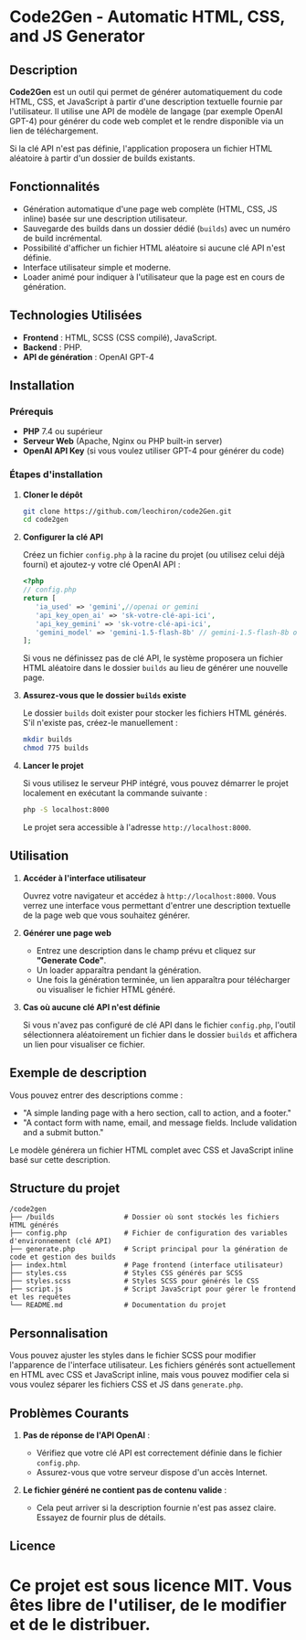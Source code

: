 # **Code2Gen - Automatic HTML, CSS, and JS Generator**

## **Description**

**Code2Gen** est un outil qui permet de générer automatiquement du code HTML, CSS, et JavaScript à partir d'une description textuelle fournie par l'utilisateur. Il utilise une API de modèle de langage (par exemple OpenAI GPT-4) pour générer du code web complet et le rendre disponible via un lien de téléchargement.

Si la clé API n'est pas définie, l'application proposera un fichier HTML aléatoire à partir d'un dossier de builds existants.

## **Fonctionnalités**

- Génération automatique d'une page web complète (HTML, CSS, JS inline) basée sur une description utilisateur.
- Sauvegarde des builds dans un dossier dédié (`builds`) avec un numéro de build incrémental.
- Possibilité d'afficher un fichier HTML aléatoire si aucune clé API n'est définie.
- Interface utilisateur simple et moderne.
- Loader animé pour indiquer à l'utilisateur que la page est en cours de génération.

## **Technologies Utilisées**

- **Frontend** : HTML, SCSS (CSS compilé), JavaScript.
- **Backend** : PHP.
- **API de génération** : OpenAI GPT-4

## **Installation**

### **Prérequis**

- **PHP** 7.4 ou supérieur
- **Serveur Web** (Apache, Nginx ou PHP built-in server)
- **OpenAI API Key** (si vous voulez utiliser GPT-4 pour générer du code)

### **Étapes d'installation**

1. **Cloner le dépôt**

   ```bash
   git clone https://github.com/leochiron/code2Gen.git
   cd code2gen
   ```

2. **Configurer la clé API**

   Créez un fichier `config.php` à la racine du projet (ou utilisez celui déjà fourni) et ajoutez-y votre clé OpenAI API :

   ```php
   <?php
   // config.php
   return [
      'ia_used' => 'gemini',//openai or gemini
      'api_key_open_ai' => 'sk-votre-clé-api-ici',
      'api_key_gemini' => 'sk-votre-clé-api-ici',
      'gemini_model' => 'gemini-1.5-flash-8b' // gemini-1.5-flash-8b or gemini-1.5-flash-latest
   ];
   ```

   Si vous ne définissez pas de clé API, le système proposera un fichier HTML aléatoire dans le dossier `builds` au lieu de générer une nouvelle page.

3. **Assurez-vous que le dossier `builds` existe**

   Le dossier `builds` doit exister pour stocker les fichiers HTML générés. S'il n'existe pas, créez-le manuellement :

   ```bash
   mkdir builds
   chmod 775 builds
   ```

4. **Lancer le projet**

   Si vous utilisez le serveur PHP intégré, vous pouvez démarrer le projet localement en exécutant la commande suivante :

   ```bash
   php -S localhost:8000
   ```

   Le projet sera accessible à l'adresse `http://localhost:8000`.

## **Utilisation**

1. **Accéder à l'interface utilisateur**

   Ouvrez votre navigateur et accédez à `http://localhost:8000`. Vous verrez une interface vous permettant d'entrer une description textuelle de la page web que vous souhaitez générer.

2. **Générer une page web**

   - Entrez une description dans le champ prévu et cliquez sur **"Generate Code"**.
   - Un loader apparaîtra pendant la génération.
   - Une fois la génération terminée, un lien apparaîtra pour télécharger ou visualiser le fichier HTML généré.

3. **Cas où aucune clé API n'est définie**

   Si vous n'avez pas configuré de clé API dans le fichier `config.php`, l'outil sélectionnera aléatoirement un fichier dans le dossier `builds` et affichera un lien pour visualiser ce fichier.

## **Exemple de description**

Vous pouvez entrer des descriptions comme :

- "A simple landing page with a hero section, call to action, and a footer."
- "A contact form with name, email, and message fields. Include validation and a submit button."

Le modèle générera un fichier HTML complet avec CSS et JavaScript inline basé sur cette description.

## **Structure du projet**

```
/code2gen
├── /builds                 # Dossier où sont stockés les fichiers HTML générés
├── config.php              # Fichier de configuration des variables d'environnement (clé API)
├── generate.php            # Script principal pour la génération de code et gestion des builds
├── index.html              # Page frontend (interface utilisateur)
├── styles.css              # Styles CSS générés par SCSS
├── styles.scss             # Styles SCSS pour générés le CSS
├── script.js               # Script JavaScript pour gérer le frontend et les requêtes
└── README.md               # Documentation du projet
```

## **Personnalisation**

Vous pouvez ajuster les styles dans le fichier SCSS pour modifier l'apparence de l'interface utilisateur. Les fichiers générés sont actuellement en HTML avec CSS et JavaScript inline, mais vous pouvez modifier cela si vous voulez séparer les fichiers CSS et JS dans `generate.php`.

## **Problèmes Courants**

1. **Pas de réponse de l'API OpenAI** :

   - Vérifiez que votre clé API est correctement définie dans le fichier `config.php`.
   - Assurez-vous que votre serveur dispose d'un accès Internet.

2. **Le fichier généré ne contient pas de contenu valide** :
   - Cela peut arriver si la description fournie n'est pas assez claire. Essayez de fournir plus de détails.

## **Licence**

# Ce projet est sous licence MIT. Vous êtes libre de l'utiliser, de le modifier et de le distribuer.
